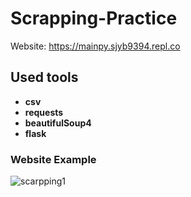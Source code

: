 # Scrapping-Practice

Website: https://mainpy.sjyb9394.repl.co

## Used tools
  * __csv__
  * __requests__
  * __beautifulSoup4__
  * __flask__
  
 ### Website Example
 
![scarpping1](https://user-images.githubusercontent.com/69370122/104682413-9d70ed80-56c2-11eb-91f1-8fc6511f4523.PNG)

